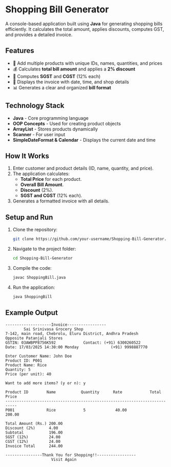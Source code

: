# Shopping Bill Generator

A console-based application built using **Java** for generating shopping bills efficiently. It calculates the total amount, applies discounts, computes GST, and provides a detailed invoice.

## Features
- 🛒 Add multiple products with unique IDs, names, quantities, and prices
- 💰 Calculates **total bill amount** and applies a **2% discount**
- 🧾 Computes **SGST** and **CGST** (12% each)
- 📅 Displays the invoice with date, time, and shop details
- 📊 Generates a clear and organized **bill format**

## Technology Stack
- **Java** - Core programming language
- **OOP Concepts** - Used for creating product objects
- **ArrayList** - Stores products dynamically
- **Scanner** - For user input
- **SimpleDateFormat & Calendar** - Displays the current date and time

## How It Works
1. Enter customer and product details (ID, name, quantity, and price).
2. The application calculates:
    - **Total Price** for each product.
    - **Overall Bill Amount**.
    - **Discount** (2%).
    - **SGST and CGST** (12% each).
3. Generates a formatted invoice with all details.

## Setup and Run
1. Clone the repository:
    ```bash
    git clone https://github.com/your-username/Shopping-Bill-Generator.git
    ```
2. Navigate to the project folder:
    ```bash
    cd Shopping-Bill-Generator
    ```
3. Compile the code:
    ```bash
    javac ShoppingBill.java
    ```
4. Run the application:
    ```bash
    java ShoppingBill
    ```

## Example Output
```plaintext
--------------------Invoice-----------------
        Sai Srinivasa Grocery Shop
7-142, main road, Chebrolu, Eluru District, Andhra Pradesh
Opposite Patanjali Stores
GSTIN: 03AWBPP8756K592            Contact: (+91) 6300260522
Date: 17/03/2025 14:30:00 Monday              (+91) 9998887770

Enter Customer Name: John Doe
Product ID: P001
Product Name: Rice
Quantity: 5
Price (per unit): 40

Want to add more items? (y or n): y

Product ID        Name           Quantity      Rate            Total Price
---------------------------------------------------------------------------
P001              Rice            5             40.00            200.00

Total Amount (Rs.) 200.00
Discount (2%)      4.00
Subtotal           196.00
SGST (12%)         24.00
CGST (12%)         24.00
Invoice Total      244.00

----------------Thank You for Shopping!!-----------------
                    Visit Again
